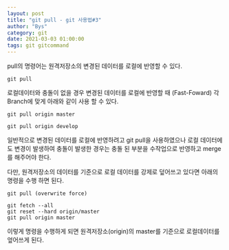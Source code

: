 ```yaml
---
layout: post
title: "git pull - git 사용법#3"
author: "Bys"
category: git
date: 2021-03-03 01:00:00
tags: git gitcommand
---
```


pull의 명령어는 원격저장소의 변경된 데이터를 로컬에 반영할 수 있다.

`git pull`

로컬데이터와 충돌이 없을 경우 변경된 데이터를 로컬에 반영할 때 (Fast-Foward)
각 Branch에 맞게 아래와 같이 사용 할 수 있다.

```git
git pull origin master
```
```git
git pull origin develop
```



일반적으로 변경된 데이터를 로컬에 반영하려고 git pull을 사용하였으나 로컬 데이터에도 변경이 발생하여 충돌이 발생한 경우는 충돌 된 부분을 수작업으로 반영하고 merge를 해주어야 한다.

다만, 원격저장소의 데이터를 기준으로 로컬 데이터를 강제로 덮어쓰고 있다면 아래의 명령을 수행 하면 된다.

`git pull (overwrite force)`
```git
git fetch --all 
git reset --hard origin/master 
git pull origin master  
```
이렇게 명령을 수행하게 되면 원격저장소(origin)의 master를 기준으로 로컬데이터를 엎어쓰게 된다. 

<br><br> 

